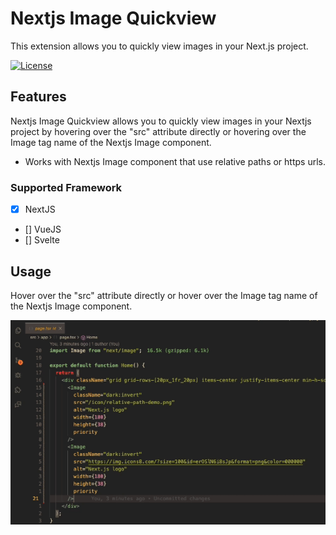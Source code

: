 # Nextjs Image Quickview

This extension allows you to quickly view images in your Next.js project.

[![License](https://img.shields.io/badge/license-MIT-blue.svg)](LICENSE.md)

## Features

Nextjs Image Quickview allows you to quickly view images in your Nextjs project by hovering over the "src" attribute directly or hovering over the Image tag name of the Nextjs Image component.

- Works with Nextjs Image component that use relative paths or https urls.

### Supported Framework

- [x] NextJS
- [] VueJS
- [] Svelte

## Usage

Hover over the "src" attribute directly or hover over the Image tag name of the Nextjs Image component.

![Demo](./res/demo.gif)
